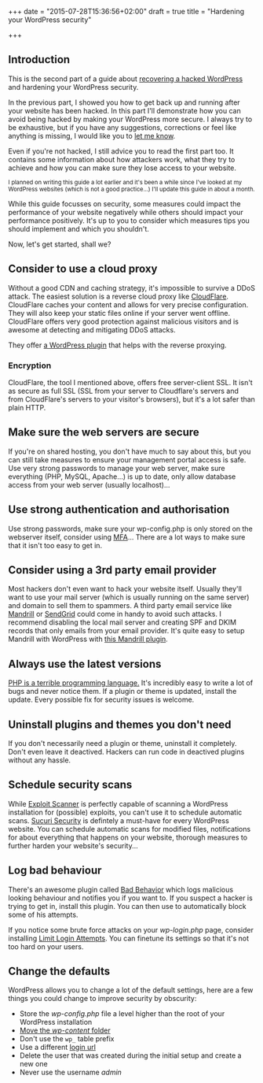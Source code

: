 +++
date = "2015-07-28T15:36:56+02:00"
draft = true
title = "Hardening your WordPress security"

+++

## Introduction

This is the second part of a guide about [recovering a hacked WordPress](/2015/recovering-a-hacked-wordpress/) and hardening your WordPress security.

In the previous part, I showed you how to get back up and running after your website has been hacked. In this part I'll demonstrate how you can avoid being hacked by making your WordPress more secure. I always try to be exhaustive, but if you have any suggestions, corrections or feel like anything is missing, I would like you to [let me know](mailto:s@muel.be?subject=Suggestions%20for%20the%20post%20about%20securing%20Wordpress).

Even if you're not hacked, I still advice you to read the first part too. It contains some information about how attackers work, what they try to achieve and how you can make sure they lose access to your website.

<small>I planned on writing this guide a lot earlier and it's been a while since I've looked at my WordPress websites (which is not a good practice...) I'll update this guide in about a month.</small>

While this guide focusses on security, some measures could impact the performance of your website negatively while others should impact your performance positively. It's up to you to consider which measures tips you should implement and which you shouldn't.

Now, let's get started, shall we?

## Consider to use a cloud proxy

Without a good CDN and caching strategy, it's impossible to survive a DDoS attack. The easiest solution is a reverse cloud proxy like [CloudFlare](http://www.cloudflare.com). CloudFlare caches your content and allows for very precise configuration. They will also keep your static files online if your server went offline. CloudFlare offers very good protection against malicious visitors and is awesome at detecting and mitigating DDoS attacks.

They offer [a WordPress plugin](https://wordpress.org/plugins/cloudflare/) that helps with the reverse proxying.

### Encryption

CloudFlare, the tool I mentioned above, offers free server-client SSL. It isn't as secure as full SSL (SSL from your server to Cloudflare's servers and from CloudFlare's servers to your visitor's browsers), but it's a lot safer than plain HTTP.

## Make sure the web servers are secure

If you're on shared hosting, you don't have much to say about this, but you can still take measures to ensure your management portal access is safe. Use very strong passwords to manage your web server, make sure everything (PHP, MySQL, Apache...) is up to date, only allow database access from your web server (usually localhost)...

## Use strong authentication and authorisation

Use strong passwords, make sure your wp-config.php is only stored on the webserver itself, consider using [MFA](https://wordpress.org/plugins/wordpress-2-step-verification/)... There are a lot ways to make sure that it isn't too easy to get in.

## Consider using a 3rd party email provider

Most hackers don't even want to hack your website itself. Usually they'll want to use your mail server (which is usually running on the same server) and domain to sell them to spammers. A third party email service like [Mandrill](http://mandrillapp.com/) or [SendGrid](https://sendgrid.com/) could come in handy to avoid such attacks. I recommend disabling the local mail server and creating SPF and DKIM records that only emails from your email provider. It's quite easy to setup Mandrill with WordPress with [this Mandrill plugin](https://wordpress.org/plugins/wpmandrill/).

## Always use the latest versions

[PHP is a terrible programming language.](http://eev.ee/blog/2012/04/09/php-a-fractal-of-bad-design/) It's incredibly easy to write a lot of bugs and never notice them. If a plugin or theme is updated, install the update. Every possible fix for security issues is welcome.

## Uninstall plugins and themes you don't need

If you don't necessarily need a plugin or theme, uninstall it completely. Don't even leave it deactived. Hackers can run code in deactived plugins without any hassle.

## Schedule security scans

While [Exploit Scanner](https://wordpress.org/plugins/exploit-scanner/) is perfectly capable of scanning a WordPress installation for (possible) exploits, you can't use it to schedule automatic scans. [Sucuri Security](https://wordpress.org/plugins/sucuri-scanner/) is defintely a must-have for every WordPress website. You can schedule automatic scans for modified files, notifications for about everything that happens on your website, thorough measures to further harden your website's security...

## Log bad behaviour

There's an awesome plugin called [Bad Behavior](https://wordpress.org/plugins/bad-behavior/) which logs malicious looking behaviour and notifies you if you want to. If you suspect a hacker is trying to get in, install this plugin. You can then use to automatically block some of his attempts.

If you notice some brute force attacks on your *wp-login.php* page, consider installing [Limit Login Attempts](https://wordpress.org/plugins/limit-login-attempts/). You can finetune its settings so that it's not too hard on your users.

## Change the defaults

WordPress allows you to change a lot of the default settings, here are a few things you could change to improve security by obscurity:

* Store the *wp-config.php* file a level higher than the root of your WordPress installation
* [Move the *wp-content* folder](https://codex.wordpress.org/Editing_wp-config.php#Moving_wp-content_folder)
* Don't use the `wp_` table prefix
* Use a different [login url](https://wordpress.org/plugins/sf-move-login/)
* Delete the user that was created during the initial setup and create a new one
* Never use the username *admin*
